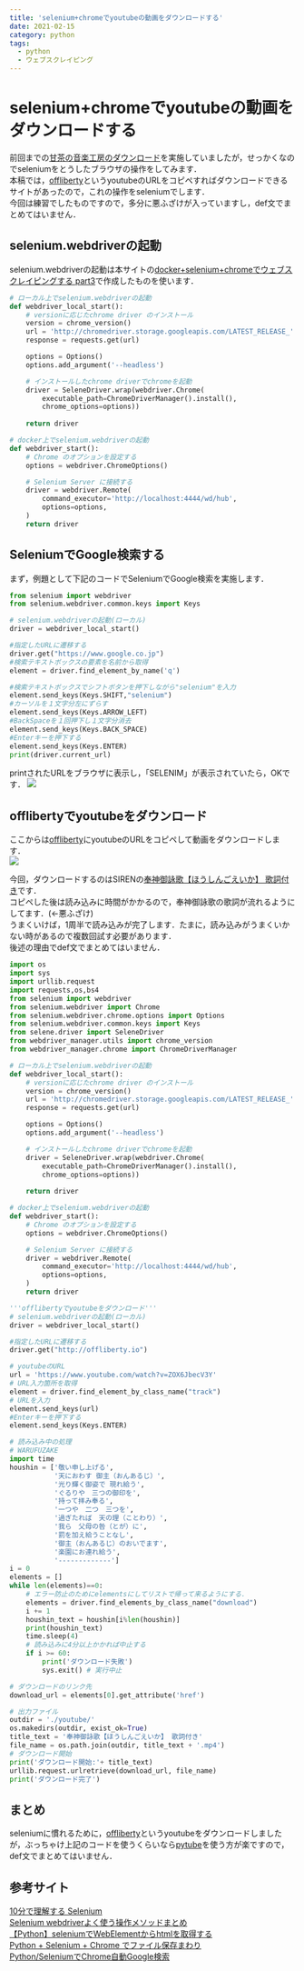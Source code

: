 ```yaml
---
title: 'selenium+chromeでyoutubeの動画をダウンロードする'
date: 2021-02-15
category: python
tags:
  - python
  - ウェブスクレイピング
---
```

# selenium+chromeでyoutubeの動画をダウンロードする
前回までの[甘茶の音楽工房のダウンロード](https://hirasu1231.github.io/hamlet_engineer/posts/2021/02/11/websc-selenium01.html)を実施していましたが，せっかくなのでseleniumをとうしたブラウザの操作をしてみます．<br>
本稿では，[offliberty](http://offliberty.io)というyoutubeのURLをコピペすればダウンロードできるサイトがあったので，これの操作をseleniumでします．<br>
今回は練習でしたものですので，多分に悪ふざけが入っていますし，def文でまとめてはいません．

## selenium.webdriverの起動
selenium.webdriverの起動は本サイトの[docker+selenium+chromeでウェブスクレイピングする part3](https://hirasu1231.github.io/hamlet_engineer/posts/2021/02/13/websc-selenium03.html)で作成したものを使います．
```python
# ローカル上でselenium.webdriverの起動
def webdriver_local_start():
    # versionに応じたchrome driver のインストール
    version = chrome_version()
    url = 'http://chromedriver.storage.googleapis.com/LATEST_RELEASE_' + version
    response = requests.get(url)

    options = Options()
    options.add_argument('--headless')

    # インストールしたchrome driverでchromeを起動
    driver = SeleneDriver.wrap(webdriver.Chrome(
        executable_path=ChromeDriverManager().install(), 
        chrome_options=options))
    
    return driver

# docker上でselenium.webdriverの起動
def webdriver_start():
    # Chrome のオプションを設定する
    options = webdriver.ChromeOptions()

    # Selenium Server に接続する
    driver = webdriver.Remote(
        command_executor='http://localhost:4444/wd/hub',
        options=options,
    )
    return driver
```

## SeleniumでGoogle検索する
まず，例題として下記のコードでSeleniumでGoogle検索を実施します．
```python
from selenium import webdriver
from selenium.webdriver.common.keys import Keys

# selenium.webdriverの起動(ローカル)
driver = webdriver_local_start()

#指定したURLに遷移する
driver.get("https://www.google.co.jp")
#検索テキストボックスの要素を名前から取得
element = driver.find_element_by_name('q') 

#検索テキストボックスでシフトボタンを押下しながら"selenium"を入力
element.send_keys(Keys.SHIFT,"selenium")
#カーソルを１文字分左にずらす
element.send_keys(Keys.ARROW_LEFT)
#BackSpaceを１回押下し１文字分消去
element.send_keys(Keys.BACK_SPACE)
#Enterキーを押下する
element.send_keys(Keys.ENTER)
print(driver.current_url)
```
printされたURLをブラウザに表示し，「SELENIM」が表示されていたら，OKです．
![](./image/websc_selenium04/search.png)

## offlibertyでyoutubeをダウンロード
ここからは[offliberty](http://offliberty.io)にyoutubeのURLをコピペして動画をダウンロードします．<br>
![](./image/websc_selenium04/offliberty.png)

今回，ダウンロードするのはSIRENの[奉神御詠歌【ほうしんごえいか】 歌詞付き](https://www.youtube.com/watch?v=ZOX6JbecV3Y)です．<br>
コピペした後は読み込みに時間がかかるので，奉神御詠歌の歌詞が流れるようにしてます．(<-悪ふざけ)<br>
うまくいけば，1周半で読み込みが完了します．たまに，読み込みがうまくいかない時があるので複数回試す必要があります．<br>
後述の理由でdef文でまとめてはいません．

```python
import os
import sys
import urllib.request
import requests,os,bs4
from selenium import webdriver
from selenium.webdriver import Chrome
from selenium.webdriver.chrome.options import Options
from selenium.webdriver.common.keys import Keys
from selene.driver import SeleneDriver
from webdriver_manager.utils import chrome_version
from webdriver_manager.chrome import ChromeDriverManager

# ローカル上でselenium.webdriverの起動
def webdriver_local_start():
    # versionに応じたchrome driver のインストール
    version = chrome_version()
    url = 'http://chromedriver.storage.googleapis.com/LATEST_RELEASE_' + version
    response = requests.get(url)

    options = Options()
    options.add_argument('--headless')

    # インストールしたchrome driverでchromeを起動
    driver = SeleneDriver.wrap(webdriver.Chrome(
        executable_path=ChromeDriverManager().install(), 
        chrome_options=options))
    
    return driver

# docker上でselenium.webdriverの起動
def webdriver_start():
    # Chrome のオプションを設定する
    options = webdriver.ChromeOptions()

    # Selenium Server に接続する
    driver = webdriver.Remote(
        command_executor='http://localhost:4444/wd/hub',
        options=options,
    )
    return driver

'''offlibertyでyoutubeをダウンロード'''
# selenium.webdriverの起動(ローカル)
driver = webdriver_local_start()

#指定したURLに遷移する
driver.get("http://offliberty.io")

# youtubeのURL
url = 'https://www.youtube.com/watch?v=ZOX6JbecV3Y'
# URL入力箇所を取得
element = driver.find_element_by_class_name("track")
# URLを入力
element.send_keys(url)
#Enterキーを押下する
element.send_keys(Keys.ENTER)

# 読み込み中の処理
# WARUFUZAKE
import time
houshin = ['敬い申し上げる',
           '天におわす 御主（おんあるじ）',
           '光り輝く御姿で 現れ給う',
           'ぐるりや　三つの御印を',
           '持って拝み奉る',
           '一つや　二つ　三つを',
           '過ぎたれば　天の理（ことわり）',
           '我ら　父母の咎（とが）に',
           '罰を加え給うことなし',
           '御主（おんあるじ）のおいでます',
           '楽園にお連れ給う',
           '-------------']
i = 0
elements = []
while len(elements)==0:
    # エラー防止のためにelementsにしてリストで帰って来るようにする．
    elements = driver.find_elements_by_class_name("download")
    i += 1
    houshin_text = houshin[i%len(houshin)]
    print(houshin_text)
    time.sleep(4)
    # 読み込みに4分以上かかれば中止する
    if i >= 60:
        print('ダウンロード失敗')
        sys.exit() # 実行中止

# ダウンロードのリンク先
download_url = elements[0].get_attribute('href')

# 出力ファイル
outdir = './youtube/'
os.makedirs(outdir, exist_ok=True)
title_text = '奉神御詠歌【ほうしんごえいか】 歌詞付き'
file_name = os.path.join(outdir, title_text + '.mp4')
# ダウンロード開始
print('ダウンロード開始:'+ title_text)
urllib.request.urlretrieve(download_url, file_name)
print('ダウンロード完了')
```


## まとめ
seleniumに慣れるために，[offliberty](http://offliberty.io)というyoutubeをダウンロードしましたが，ぶっちゃけ上記のコードを使うくらいなら[pytube](https://python-pytube.readthedocs.io/en/latest/#)を使う方が楽ですので，def文でまとめてはいません．

## 参考サイト
[10分で理解する Selenium](https://qiita.com/Chanmoro/items/9a3c86bb465c1cce738a)<br>
[Selenium webdriverよく使う操作メソッドまとめ](https://qiita.com/mochio/items/dc9935ee607895420186)<br>
[【Python】seleniumでWebElementからhtmlを取得する](https://engineeeer.com/python-selenium-webelement-get-html/)<br>
[Python + Selenium + Chrome でファイル保存まわり](https://qiita.com/memakura/items/f80d2e2c59514cfc14c9)<br>
[Python/SeleniumでChrome自動Google検索](https://watlab-blog.com/2019/08/11/selenium-google-search/)
